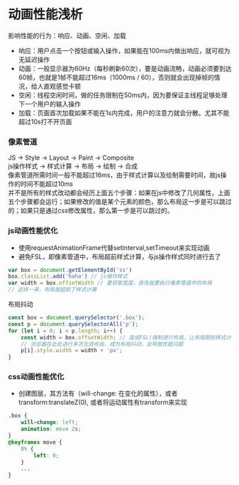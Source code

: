 # 动画性能浅析

影响性能的行为：响应、动画、空闲、加载
 * 响应：用户点击一个按钮或输入操作，如果能在100ms内做出响应，就可视为无延迟操作
 * 动画：一般显示器为60Hz（每秒刷新60次），要是动画流畅，动画必须要到达60帧，也就是1帧不能超过16ms（1000ms / 60），否则就会出现掉帧的情况，给人直观感觉卡顿
 * 空闲：线程空闲时间，做的任务限制在50ms内，因为要保证主线程足够处理下一个用户的输入操作
 * 加载：页面首次加载如果不能在1s内完成，用户的注意力就会分散。尤其不能超过10s打不开页面<br />
### 像素管道
JS -> Style -> Layout -> Paint -> Composite<br />
js操作样式 -> 样式计算 -> 布局 -> 绘制 -> 合成<br />
像素管道所需时间一般不能超过16ms，由于样式计算以及绘制需要时间，故js操作的时间不能超过10ms<br />
并不是所有的样式改动都会经历上面五个步骤：如果在js中修改了几何属性，上面五个步骤都会运行；如果修改的值是某个元素的颜色，那么布局这一步是可以跳过的；如果只是通过css修改属性，那么第一步是可以跳过的。

### js动画性能优化
* 使用requestAnimationFrame代替setInterval,setTimeout来实现动画
* 避免FSL，即像素管道中，布局超前样式计算，与js操作样式同时进行去了
```js
var box = document.getElementById('ss')
box.classList.add('haha') // js操作样式
var width = box.offsetWidth // 要获取宽度，首先就要执行像素管道中的布局
// 这样一来，布局就超前了样式计算
```
布局抖动
```js
const box = document.querySelector('.box');
const p = document.querySelectorAll('p');
for (let i = 0; i < p.length; i++) {
    const width = box.offsetWidth; // 造成FSL(强制进行布局，让布局跑到样式计算前面)，拿到外面去获取
    // 浏览器在此处进行多次无效布局，成为布局抖动，会导致性能问题
    p[i].style.width = width + 'px';
}
```

### css动画性能优化
* 创建图层，其方法有（will-change: 在变化的属性），或者transform:translateZ(0), 或者将运动属性有transform来实现
```css
.box {
    will-change: left;
    animation: move 2s;
}
@keyframes move {
    0% {
        left: 0;
    }
    ...
}
```
